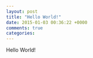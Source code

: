 ```yaml
---
layout: post
title: "Hello World!"
date: 2015-01-03 00:36:22 +0000
comments: true
categories: 
---
```

Hello World!
